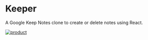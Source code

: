 # Keeper

A Google Keep Notes clone to create or delete notes using React.

[![product](https://postimage.me/images/2024/07/05/product7b652d2572a7e662.png)](https://postimage.me/image/product.0jMzr)
